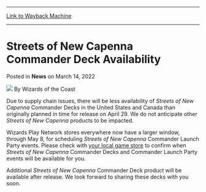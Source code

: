 
---
[Link to Wayback Machine](https://web.archive.org/web/20220315125307/https://magic.wizards.com//en/articles/archive/news/streets-new-capenna-commander-deck-availability-2022-03-14)

[_metadata_:author]:- "Wizards of the Coast"
[_metadata_:description]:- "Streets of New Capenna Commander Decks will be limited in availability at launch through the United Stated and Canada."
[_metadata_:generator]:- "Drupal 7 (http://drupal.org)"
[_metadata_:node]:- "1578190"
[_metadata_:publish_date]:- "2022-03-14"
[_metadata_:source]:- "div-main-content"
[_metadata_:title]:- "Streets of New Capenna Commander Deck Availability"
[_metadata_:wayback_capture_timestamp]:- "2022-03-15 12:53:07"
[_metadata_:wayback_raw_url]:- "https://web.archive.org/web/20220315125307id_/https://magic.wizards.com//en/articles/archive/news/streets-new-capenna-commander-deck-availability-2022-03-14"
[_metadata_:wayback_url]:- "https://magic.wizards.com//en/articles/archive/news/streets-new-capenna-commander-deck-availability-2022-03-14"
---


Streets of New Capenna Commander Deck Availability
==================================================



 Posted in **News**
 on March 14, 2022 






![](https://media.magic.wizards.com/styles/auth_small/public/images/person/wizards_author.jpg)
By Wizards of the Coast











Due to supply chain issues, there will be less availability of *Streets of New Capenna* Commander Decks in the United States and Canada than originally planned in time for release on April 29. We do not anticipate other *Streets of New Capenna* products to be impacted.


Wizards Play Network stores everywhere now have a larger window, through May 8, for scheduling *Streets of New Capenna* Commander Launch Party events. Please check with [your local game store](https://locator.wizards.com/) to confirm when *Streets of New Capenna* Commander Decks and Commander Launch Party events will be available for you.


Additional *Streets of New Capenna* Commander Deck product will be available after release. We look forward to sharing these decks with you soon.







